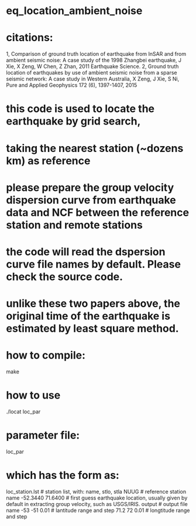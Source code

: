 # eq_location_ambient_noise
# citations:
1, Comparison of ground truth location of earthquake from InSAR and from ambient seismic noise: A case study of the 1998 Zhangbei earthquake, J Xie, X Zeng, W Chen, Z Zhan, 2011 Earthquake Science.
2, Ground truth location of earthquakes by use of ambient seismic noise from a sparse seismic network: A case study in Western Australia, X Zeng, J Xie, S Ni, Pure and Applied Geophysics 172 (6), 1397-1407, 2015

# this code is used to locate the earthquake by grid search, 
# taking the nearest station (~dozens km) as reference
# please prepare the group velocity dispersion curve from earthquake data and NCF between the reference station and remote stations 
# the code will read the dspersion curve file names by default. Please check the source code.
# unlike these two papers above, the original time of the earthquake is estimated by least square method. 
# 

# how to compile:
  make 
# how to use
  ./locat loc_par
# parameter file:
  loc_par
# which has the form as:
loc_station.lst    # station list, with: name, stlo, stla
NUUG               # reference station name
-52.3440 71.6400   # first guess earthquake location, usually given by default in extracting group velocity, such as USGS/IRIS.
output             # output file name
-53 -51 0.01       # lantitude range and step
71.2  72  0.01     # longtitude range and step
